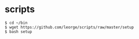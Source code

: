 # scripts
    $ cd ~/bin
    $ wget https://github.com/leorge/scripts/raw/master/setup
    $ bash setup
